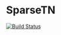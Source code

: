 # SparseTN

[![Build Status](https://github.com/TensorBFS/SparseTN.jl/actions/workflows/CI.yml/badge.svg?branch=main)](https://github.com/TensorBFS/SparseTN.jl/actions/workflows/CI.yml?query=branch%3Amain)

